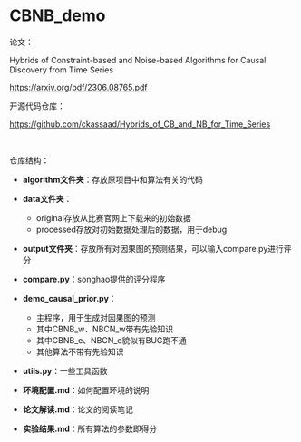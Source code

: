 # CBNB_demo

论文：

Hybrids of Constraint-based and Noise-based Algorithms for Causal Discovery from Time Series

https://arxiv.org/pdf/2306.08765.pdf

开源代码仓库：

https://github.com/ckassaad/Hybrids_of_CB_and_NB_for_Time_Series

&nbsp;

仓库结构：

- **algorithm文件夹**：存放原项目中和算法有关的代码

- **data文件夹**：
    - original存放从比赛官网上下载来的初始数据
    - processed存放对初始数据处理后的数据，用于debug
- **output文件夹**：存放所有对因果图的预测结果，可以输入compare.py进行评分
- **compare.py**：songhao提供的评分程序
- **demo_causal_prior.py**：
    - 主程序，用于生成对因果图的预测
    - 其中CBNB_w、NBCN_w带有先验知识
    - 其中CBNB_e、NBCN_e貌似有BUG跑不通
    - 其他算法不带有先验知识
- **utils.py**：一些工具函数
- **环境配置.md**：如何配置环境的说明
- **论文解读.md**：论文的阅读笔记
- **实验结果.md**：所有算法的参数即得分